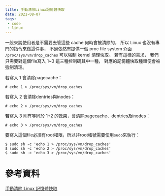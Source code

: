 ```yaml
---
title: 手動清除Linux記憶體快取
date: 2021-08-07
tags:
 - code
 - linux
---
```


一般來說使用者是不需要去管這些 cache 何時會被清除的，
所以 Linux 也沒有專門的指令來做這件事，
不過依然有提供一個 proc file system 介面 `/proc/sys/vm/drop_caches` 可以強制 kernel 清理快取。
若有這樣的需求，
我們只需要對這個file寫入 1~3 這三種控制碼其中一種，
對應的記憶體快取種類便會被強制清理。

若寫入 1 會清除pagecache：
``` shell
# echo 1 > /proc/sys/vm/drop_caches
```

若寫入 2 會清除dentries與inodes：
```shell
# echo 2 > /proc/sys/vm/drop_caches
```

若寫入 3 則有等同於 1+2 的效果，會清除pagecache、dentries及inodes：
```shell
# echo 3 > /proc/sys/vm/drop_caches
```

要寫入這個file必須有root權限，所以非root帳號需要使用`sudo`來執行：
```shell
$ sudo sh -c 'echo 1 > /proc/sys/vm/drop_caches'
$ sudo sh -c 'echo 2 > /proc/sys/vm/drop_caches'
$ sudo sh -c 'echo 3 > /proc/sys/vm/drop_caches'
```

# 參考資料
[手動清除 Linux 記憶體快取](https://medium.com/hungys-blog/clear-linux-memory-cache-manually-90bec95ea003)